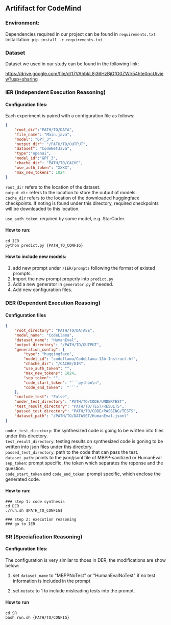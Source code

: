 ## Artififact for CodeMind

### Environment:
Dependencies required in our project can be found in ```requirements.txt```  
Installlation: ```pip install -r requirements.txt```

### Dataset
Dataset we used in our study can be found in the following link:

https://drive.google.com/file/d/17VAhbkL8j36HzBjGfO0ZWIr54hte0qcU/view?usp=sharing
<!-- 
Raw results can be found in the following links:
https://drive.google.com/file/d/10wFkf4tA0QgWRjHxWiLGxtjIke9-PTSn/view?usp=drive_link

https://drive.google.com/file/d/1ghPqckTxBY_JgLF61G9mwoUrRJBMCZdg/view?usp=drive_link -->

### IER (Independent Execution Reasoning)

#### Configuration files:
Each experiment is paired with a configuration file as follows:
```json
{
    "root_dir":"PATH/TO/DATA",
    "file_name": "Main.java",
    "model": "GPT_3",
    "output_dir": "/PATH/TO/OUTPUT",
    "dataset": "CodeNetJava",
    "type":"openai",
    "model_id":"GPT_3",
    "chache_dir": "PATH/TO/CACHE",
    "use_auth_token": "XXXX",
    "max_new_tokens": 1024
}
```
```root_dir``` refers to the location of the dataset.  
```output_dir``` refers to the location to store the output of models.  
```cache_dir``` refers to the location of the downloaded huggingface checkpoints. If noting is found under this directory, required checkpoints will be downloaded to this location.

```use_auth_token```: required by some model, e.g. StarCoder.

#### How to run:
```
cd IER
python predict.py {PATH_TO_CONFIG}
```
#### How to include new models:
1. add new prompt under ```/IER/prompts``` following the format of existed prompts.
2. Import the new prompt properly into ```predict.py```
3. Add a new generator in ```generator.py``` if needed.
4. Add new configuration files.


### DER (Dependent Execution Reasoing)
#### Configuration files
```json
{
    "root_directory": "PATH/TO/DATASE",
    "model_name": "CodeLlama",
    "dataset_name": "HumanEval",
    "output_directory": "/PATH/TO/OUTPUT",
    "generation_config": {
        "type": "huggingface",
        "model_id": "codellama/CodeLlama-13b-Instruct-hf",
        "chache_dir": "/CACHE/DIR",
        "use_auth_token": "",
        "max_new_tokens": 1024,
        "sep_token": "",
        "code_start_token": "```python\n",
        "code_end_token":  "```"
    },
    "include_test": "False",
    "under_test_directory": "PATH/TO/CODE/UNDERTEST",
    "test_result_directory": "PATH/TO/TEST/RESULTS",
    "passed_test_directory": "PATH/TO/CODE/PASSING/TESTS",
    "dataset_path": "/PATH/TO/DATASET/HumanEval.jsonl"
}
```

```under_test_directory```: the synthesized code is going to be written into files under this directory.   
```test_result_directory```: testing results on synthesized code is goning to be written into json files under this directory.  
```passed_test_directory```: path to the code that can pass the test. 
```dataset_path```: points to the json/jsonl file of MBPP-sanitized or HumanEval   
```sep_token```: prompt specific, the token which separates the reponse and the question.  
```code_start_token``` and ```code_end_token```: prompt specific, which enclose the generated code.

#### How to run:
```
### step 1: code synthesis
cd DER
./run.sh $PATH_TO_CONFIG$

### step 2: execution reasoning
### go to IER
```


### SR (Speciafication Reasoning)
#### Configuration files:
The configuration is very similar to thoes in DER, the modifications are show below:  
1. set ```dataset_name``` to "MBPPNoTest" or "HumanEvalNoTest" if no test information is included in the prompt

2. set ```mutate``` to  1 to include misleading tests into the prompt.

#### How to run
```
cd SR
bash run.sh {PATH/TO/CONFIG}
```